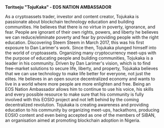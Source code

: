 **Toritseju "TojuKaka" - EOS NATION AMBASSADOR**

As a cryptoassets trader, investor and content creator, Tojukaka is passionate about blockchain technology education and building communities. He believes that there is no virtue in poverty, ignorance, and fear. People are ignorant of their own rights, powers, and liberty he believes we can reduce/eliminate poverty and fear by providing people with the right education. Discovering Steem Steem in March 2017, this was his first exposure to Dan Larimer's work.  Since then, Tojukaka plunged himself into the world of cryptoassets. Organizing many cryptocurrency meet-ups with the purpose of educating people and building communities, Tojukaka is a leader in his community. Driven by Dan Larimer's vision, which is to find free-market solutions to secure life, liberty, and property, Tojukaka believes that we can use technology to make life better for everyone, not just the elites. He believes in an open source decentralized economy and wants to live in a world where more people are more enlighten and free. Being an EOS Nation Ambassador allows him to continue to use his voice, his skills and every possible resource to make sure that his community is fully involved with this EOSIO project and not left behind by the coming decentralized revolution.  Tojukaka is creating awareness and providing education to his community by organizing meet-ups, hackathons, producing EOSIO content and even being accepted as one of the members of SiBAN, an organisation aimed at promoting blockchain adoption in Nigeria.
